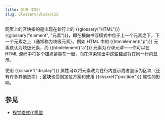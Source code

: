 ```yaml
---
title: 区块（CSS）
slug: Glossary/Block/CSS
---
```


网页上的区块指的是出现在新行上的 {{glossary("HTML")}} {{glossary("element", "元素")}}，即在横向书写模式中位于上一个元素之下，下一个元素之上（通常称为块级元素）。例如 HTML 中的 {{htmlelement("p")}} 元素默认为块级元素，而 {{htmlelement("a")}} 元素为*行级元素*——你可以在 HTML 源码中将多个锚点紧靠在一起，而在渲染输出中这些锚点将在同一行内显示。

使用 {{cssxref("display")}} 属性可以将元素改为在行内显示或者显示为区块（还有许多其他选项）; **区块**也受到定位方案和使用 {{cssxref("position")}} 属性的影响。

## 参见

- [视觉格式化模型](/zh-CN/docs/Web/CSS/Visual_formatting_model)
